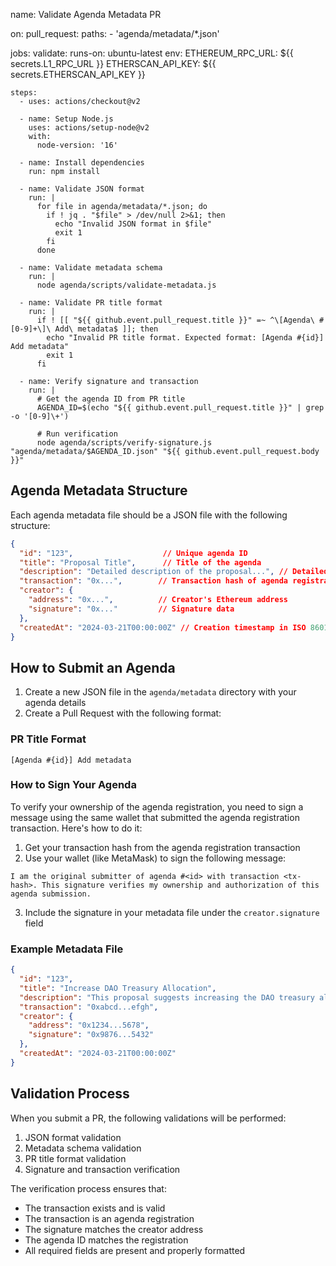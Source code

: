 name: Validate Agenda Metadata PR

on:
  pull_request:
    paths:
      - 'agenda/metadata/*.json'

jobs:
  validate:
    runs-on: ubuntu-latest
    env:
      ETHEREUM_RPC_URL: ${{ secrets.L1_RPC_URL }}
      ETHERSCAN_API_KEY: ${{ secrets.ETHERSCAN_API_KEY }}

    steps:
      - uses: actions/checkout@v2

      - name: Setup Node.js
        uses: actions/setup-node@v2
        with:
          node-version: '16'

      - name: Install dependencies
        run: npm install

      - name: Validate JSON format
        run: |
          for file in agenda/metadata/*.json; do
            if ! jq . "$file" > /dev/null 2>&1; then
              echo "Invalid JSON format in $file"
              exit 1
            fi
          done

      - name: Validate metadata schema
        run: |
          node agenda/scripts/validate-metadata.js

      - name: Validate PR title format
        run: |
          if ! [[ "${{ github.event.pull_request.title }}" =~ ^\[Agenda\ #[0-9]+\]\ Add\ metadata$ ]]; then
            echo "Invalid PR title format. Expected format: [Agenda #{id}] Add metadata"
            exit 1
          fi

      - name: Verify signature and transaction
        run: |
          # Get the agenda ID from PR title
          AGENDA_ID=$(echo "${{ github.event.pull_request.title }}" | grep -o '[0-9]\+')

          # Run verification
          node agenda/scripts/verify-signature.js "agenda/metadata/$AGENDA_ID.json" "${{ github.event.pull_request.body }}"

## Agenda Metadata Structure

Each agenda metadata file should be a JSON file with the following structure:

```json
{
  "id": "123",                    // Unique agenda ID
  "title": "Proposal Title",      // Title of the agenda
  "description": "Detailed description of the proposal...", // Detailed explanation
  "transaction": "0x...",        // Transaction hash of agenda registration
  "creator": {
    "address": "0x...",          // Creator's Ethereum address
    "signature": "0x..."         // Signature data
  },
  "createdAt": "2024-03-21T00:00:00Z" // Creation timestamp in ISO 8601 format
}
```

## How to Submit an Agenda

1. Create a new JSON file in the `agenda/metadata` directory with your agenda details
2. Create a Pull Request with the following format:

### PR Title Format

```
[Agenda #{id}] Add metadata
```

### How to Sign Your Agenda

To verify your ownership of the agenda registration, you need to sign a message using the same wallet that submitted the agenda registration transaction. Here's how to do it:

1. Get your transaction hash from the agenda registration transaction
2. Use your wallet (like MetaMask) to sign the following message:

```
I am the original submitter of agenda #<id> with transaction <tx-hash>. This signature verifies my ownership and authorization of this agenda submission.
```

3. Include the signature in your metadata file under the `creator.signature` field

### Example Metadata File
```json
{
  "id": "123",
  "title": "Increase DAO Treasury Allocation",
  "description": "This proposal suggests increasing the DAO treasury allocation by 20% to support more community initiatives...",
  "transaction": "0xabcd...efgh",
  "creator": {
    "address": "0x1234...5678",
    "signature": "0x9876...5432"
  },
  "createdAt": "2024-03-21T00:00:00Z"
}
```

## Validation Process

When you submit a PR, the following validations will be performed:

1. JSON format validation
2. Metadata schema validation
3. PR title format validation
4. Signature and transaction verification

The verification process ensures that:
- The transaction exists and is valid
- The transaction is an agenda registration
- The signature matches the creator address
- The agenda ID matches the registration
- All required fields are present and properly formatted
